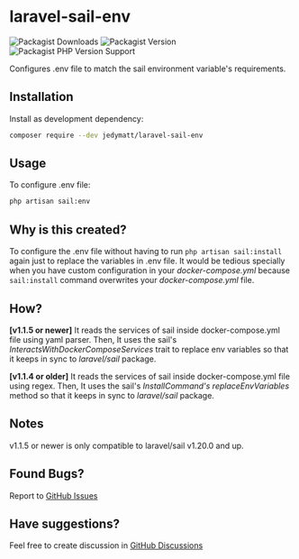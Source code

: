 # laravel-sail-env

![Packagist Downloads](https://img.shields.io/packagist/dm/jedymatt/laravel-sail-env?style=flat-square)
![Packagist Version](https://img.shields.io/packagist/v/jedymatt/laravel-sail-env?style=flat-square)
![Packagist PHP Version Support](https://img.shields.io/packagist/php-v/jedymatt/laravel-sail-env?style=flat-square)

Configures .env file to match the sail environment variable's requirements.


## Installation

Install as development dependency:

```bash
composer require --dev jedymatt/laravel-sail-env
```

## Usage

To configure .env file:

```bash
php artisan sail:env
```


## Why is this created?

To configure the .env file without having to run `php artisan sail:install` again just to replace the variables in .env file.
It would be tedious specially when you have custom configuration in your *docker-compose.yml* because `sail:install` command overwrites your *docker-compose.yml* file.


## How?

__[v1.1.5 or newer]__ It reads the services of sail inside docker-compose.yml file using yaml parser.
Then, It uses the sail's _InteractsWithDockerComposeServices_ trait to replace env variables so that it keeps in sync to _laravel/sail_ package.

__[v1.1.4 or older]__ It reads the services of sail inside docker-compose.yml file using regex.
Then, It uses the sail's *InstallCommand's replaceEnvVariables* method so that it keeps in sync to *laravel/sail* package.


## Notes

v1.1.5 or newer is only compatible to laravel/sail v1.20.0 and up.

## Found Bugs?

Report to [GitHub Issues](https://github.com/jedymatt/laravel-env-sail/issues)

## Have suggestions?

Feel free to create discussion in [GitHub Discussions](https://github.com/jedymatt/laravel-sail-env/discussions)
